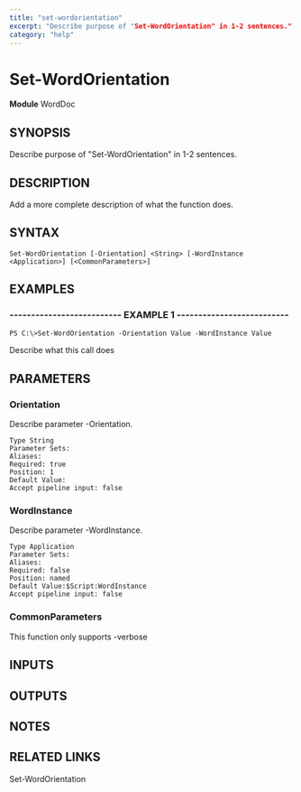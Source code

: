 ```yaml
---
title: "set-wordorientation"
excerpt: "Describe purpose of "Set-WordOrientation" in 1-2 sentences."
category: "help"
---
```


# Set-WordOrientation
**Module** WordDoc

## SYNOPSIS
Describe purpose of "Set-WordOrientation" in 1-2 sentences.

## DESCRIPTION
Add a more complete description of what the function does.

## SYNTAX

```
Set-WordOrientation [-Orientation] <String> [-WordInstance <Application>] [<CommonParameters>]
```


## EXAMPLES

### -------------------------- EXAMPLE 1 --------------------------


```
PS C:\>Set-WordOrientation -Orientation Value -WordInstance Value
```

Describe what this call does


## PARAMETERS

### Orientation

Describe parameter -Orientation.

```
Type String
Parameter Sets: 
Aliases: 
Required: true
Position: 1
Default Value:
Accept pipeline input: false
```
### WordInstance

Describe parameter -WordInstance.

```
Type Application
Parameter Sets: 
Aliases: 
Required: false
Position: named
Default Value:$Script:WordInstance
Accept pipeline input: false
```
### CommonParameters

This function only supports -verbose

## INPUTS

## OUTPUTS

## NOTES

## RELATED LINKS

Set-WordOrientation
